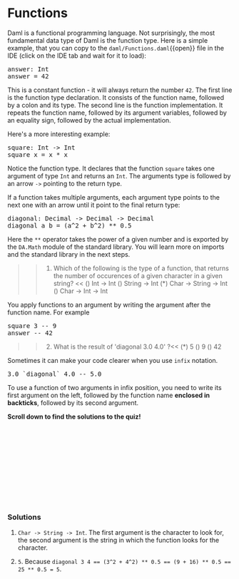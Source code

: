 # Functions

Daml is a functional programming language. Not surprisingly, the most fundamental data type of Daml
is the function type. Here is a simple example, that you can copy to the `daml/Functions.daml`{{open}} file in the IDE (click on the IDE tab and wait for it to load):

<pre class="file" data-filename="daml/Functions.daml" data-target="append">
answer: Int
answer = 42
</pre>

This is a constant function - it will always return the number `42`. The first line is the function
type declaration. It consists of the function name, followed by a colon and its type. The second
line is the function implementation. It repeats the function name, followed by its argument
variables, followed by an equality sign, followed by the actual implementation.

Here's a more interesting example:

<pre class="file" data-filename="daml/Functions.daml" data-target="append">
square: Int -> Int
square x = x * x
</pre>

Notice the function type. It declares that the function `square` takes one argument of type `Int`
and returns an `Int`. The arguments type is followed by an arrow `->` pointing to the return type.

If a function takes multiple arguments, each argument type points to the next one with an arrow
until it point to the final return type:

<pre class="file" data-filename="daml/Functions.daml" data-target="append">
diagonal: Decimal -> Decimal -> Decimal
diagonal a b = (a^2 + b^2) ** 0.5
</pre>

Here the `**` operator takes the power of a given number and is exported by the `DA.Math` module of
the standard library.  You will learn more on imports and the standard library in the next steps.

>> 1) Which of the following is the type of a function, that returns the number of occurences of a given character in a given string? <<
() Int -> Int
() String -> Int
(*) Char -> String -> Int
() Char -> Int -> Int

You apply functions to an argument by writing the argument after the function name. For example

<pre>
square 3 -- 9
answer -- 42
</pre>

>> 2) What is the result of 'diagonal 3.0 4.0' ?<<
(*) 5
() 9
() 42

Sometimes it can make your code clearer when you use `infix` notation.

<pre>
3.0 `diagonal` 4.0 -- 5.0
</pre>

To use a function of two arguments in infix position, you need to write its first argument on the
left, followed by the function name **enclosed in backticks**, followed by its second argument.

**Scroll down to find the solutions to the quiz!**

<br/>
<br/>
<br/>
<br/>
<br/>
<br/>
<br/>
<br/>
<br/>
<br/>

### Solutions

1. `Char -> String -> Int`. The first argument is the character to look for, the second argument is
the string in which the function looks for the character.

1. `5`. Because `diagonal 3 4 == (3^2 + 4^2) ** 0.5 == (9 + 16) ** 0.5 == 25 ** 0.5 = 5`.
